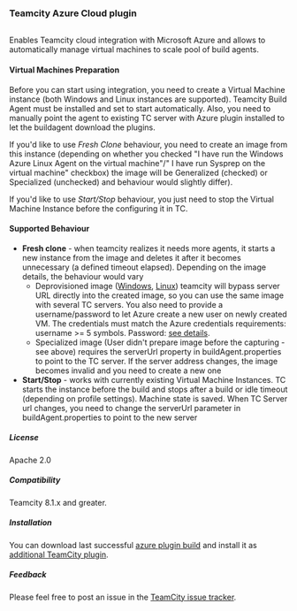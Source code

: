 ### Teamcity Azure Cloud plugin

<a href="https://teamcity.jetbrains.com/viewType.html?buildTypeId=TeamcityAzurePlugin_Build&guest=1"><img src="https://teamcity.jetbrains.com/app/rest/builds/buildType:(id:TeamcityAzurePlugin_Build)/statusIcon" alt=""/></a>

Enables Teamcity cloud integration with Microsoft Azure and allows to automatically manage virtual machines to scale pool of build agents.

#### Virtual Machines Preparation

Before you can start using integration, you need to create a Virtual Machine instance (both Windows and Linux instances are supported). Teamcity Build Agent must be installed and set to start automatically. Also, you need to manually point the agent to existing TC server with Azure plugin installed to let the buildagent download the plugins.

If you'd like to use _Fresh Clone_ behaviour, you need to create an image from this instance (depending on whether you checked
"I have run the Windows Azure Linux Agent on the virtual machine"/" I have run Sysprep on the virtual machine" checkbox) the image will be Generalized (checked) or Specialized (unchecked) and behaviour would slightly differ).

If you'd like to use _Start/Stop_ behaviour, you just need to stop the Virtual Machine Instance before the configuring it in TC.

#### Supported Behaviour

- **Fresh clone** - when teamcity realizes it needs more agents, it starts a new instance from the image and deletes it
after it becomes unnecessary (a defined timeout elapsed). Depending on the image details, the behaviour would vary
  - Deprovisioned image ([Windows](http://azure.microsoft.com/en-us/documentation/articles/virtual-machines-capture-image-windows-server/),
  [Linux](http://azure.microsoft.com/en-us/documentation/articles/virtual-machines-linux-capture-image/)) teamcity will bypass server URL directly into the created image,
  so you can use the same image with several TC servers. You also need to provide a username/password to let Azure create a new user on newly created VM. The credentials must match
  the Azure credentials requirements: username >= 5 symbols. Password: [see details](http://msdn.microsoft.com/en-us/library/ms161959.aspx).
  - Specialized image (User didn't prepare image before the capturing - see above) requires the serverUrl
  property in buildAgent.properties to point to the TC server. If the server address changes, the image becomes invalid and you need to create a new one
- **Start/Stop** - works with currently existing Virtual Machine Instances. TC starts the instance before the build and stops after a build or idle timeout
(depending on profile settings). Machine state is saved. When TC Server url changes, you need to change the serverUrl parameter in buildAgent.properties to point to the new server

##### License

Apache 2.0

##### Compatibility

Teamcity 8.1.x and greater.

##### Installation

You can download last successful [azure plugin build](https://teamcity.jetbrains.com/repository/download/TeamcityAzurePlugin_Build/.lastSuccessful/azure-cloud.zip) and install it as [additional TeamCity plugin](https://confluence.jetbrains.com/display/TCDL/Installing+Additional+Plugins).

##### Feedback

Please feel free to post an issue in the [TeamCity issue tracker](https://youtrack.jetbrains.com/issues/TW).
